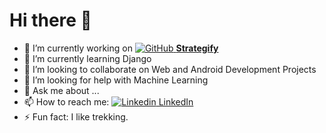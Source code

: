 # Hi there 👋

- 🔭 I’m currently working on [![GitHub](https://i.stack.imgur.com/tskMh.png) **Strategify**](https://github.com/5sachin/Strategify)
- 🌱 I’m currently learning Django
- 👯 I’m looking to collaborate on Web and Android Development Projects
- 🤔 I’m looking for help with Machine Learning
- 💬 Ask me about ...
- 📫 How to reach me: [![Linkedin](https://i.stack.imgur.com/gVE0j.png) LinkedIn](https://www.linkedin.com/in/sachin-mishra-5850821b1/)      
- ⚡ Fun fact: I like trekking. 

